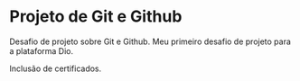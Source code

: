 # Projeto de Git e Github

Desafio de projeto sobre Git e Github. Meu primeiro desafio de projeto para a plataforma Dio.

Inclusão de certificados.
